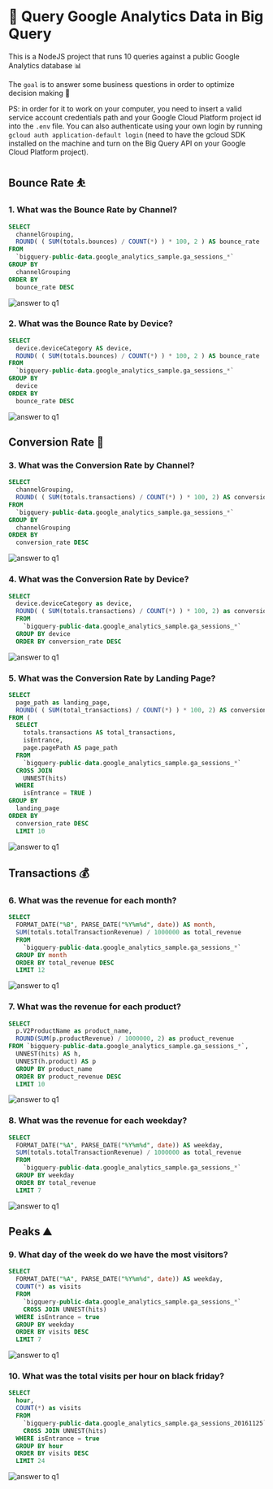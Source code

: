 # 🔎 Query Google Analytics Data in Big Query

This is a NodeJS project that runs 10 queries against a public Google Analytics database 📊

The `goal` is to answer some business questions in order to optimize decision making 🎯

PS: in order for it to work on your computer, you need to insert a valid service account credentials path and your Google Cloud Platform project id into the `.env` file. You can also authenticate using your own login by running `gcloud auth application-default login` (need to have the gcloud SDK installed on the machine and turn on the Big Query API on your Google Cloud Platform project).

## Bounce Rate ⛹

### 1. What was the Bounce Rate by Channel? 

```sql
SELECT
  channelGrouping,
  ROUND( ( SUM(totals.bounces) / COUNT(*) ) * 100, 2 ) AS bounce_rate
FROM
  `bigquery-public-data.google_analytics_sample.ga_sessions_*`
GROUP BY
  channelGrouping
ORDER BY
  bounce_rate DESC
```

![answer to q1](./assets/q1.png)

### 2. What was the Bounce Rate by Device? 

```sql
SELECT
  device.deviceCategory AS device,
  ROUND( ( SUM(totals.bounces) / COUNT(*) ) * 100, 2 ) AS bounce_rate
FROM
  `bigquery-public-data.google_analytics_sample.ga_sessions_*`
GROUP BY
  device
ORDER BY
  bounce_rate DESC
```

![answer to q1](./assets/q2.png)

## Conversion Rate 🙌

### 3. What was the Conversion Rate by Channel? 

```sql
SELECT
  channelGrouping,
  ROUND( ( SUM(totals.transactions) / COUNT(*) ) * 100, 2) AS conversion_rate,
FROM
  `bigquery-public-data.google_analytics_sample.ga_sessions_*`
GROUP BY
  channelGrouping
ORDER BY
  conversion_rate DESC
```

![answer to q1](./assets/q3.png)

### 4. What was the Conversion Rate by Device? 

```sql
SELECT
  device.deviceCategory as device,
  ROUND( ( SUM(totals.transactions) / COUNT(*) ) * 100, 2) as conversion_rate, 
  FROM
    `bigquery-public-data.google_analytics_sample.ga_sessions_*`
  GROUP BY device
  ORDER BY conversion_rate DESC
```

![answer to q1](./assets/q4.png)

### 5. What was the Conversion Rate by Landing Page? 

```sql
SELECT
  page_path as landing_page,
  ROUND( ( SUM(total_transactions) / COUNT(*) ) * 100, 2) AS conversion_rate
FROM (
  SELECT
    totals.transactions AS total_transactions,
    isEntrance,
    page.pagePath AS page_path
  FROM
    `bigquery-public-data.google_analytics_sample.ga_sessions_*`
  CROSS JOIN
    UNNEST(hits)
  WHERE
    isEntrance = TRUE )
GROUP BY
  landing_page
ORDER BY
  conversion_rate DESC
  LIMIT 10
```

![answer to q1](./assets/q5.png)

## Transactions 💰

### 6. What was the revenue for each month? 

```sql
SELECT
  FORMAT_DATE("%B", PARSE_DATE("%Y%m%d", date)) AS month,
  SUM(totals.totalTransactionRevenue) / 1000000 as total_revenue
  FROM
    `bigquery-public-data.google_analytics_sample.ga_sessions_*`
  GROUP BY month
  ORDER BY total_revenue DESC
  LIMIT 12
```

![answer to q1](./assets/q6.png)

### 7. What was the revenue for each product? 

```sql
SELECT
  p.V2ProductName as product_name,
  ROUND(SUM(p.productRevenue) / 1000000, 2) as product_revenue
FROM `bigquery-public-data.google_analytics_sample.ga_sessions_*`,
  UNNEST(hits) AS h,
  UNNEST(h.product) AS p
  GROUP BY product_name
  ORDER BY product_revenue DESC
  LIMIT 10
```

![answer to q1](./assets/q7.png)

### 8. What was the revenue for each weekday?

```sql
SELECT
  FORMAT_DATE("%A", PARSE_DATE("%Y%m%d", date)) AS weekday,
  SUM(totals.totalTransactionRevenue) / 1000000 as total_revenue
  FROM
    `bigquery-public-data.google_analytics_sample.ga_sessions_*`
  GROUP BY weekday 
  ORDER BY total_revenue
  LIMIT 7
```

![answer to q1](./assets/q8.png)

## Peaks ⛰️

### 9. What day of the week do we have the most visitors?

```sql
SELECT
  FORMAT_DATE("%A", PARSE_DATE("%Y%m%d", date)) AS weekday,
  COUNT(*) as visits
  FROM
    `bigquery-public-data.google_analytics_sample.ga_sessions_*`
    CROSS JOIN UNNEST(hits)
  WHERE isEntrance = true
  GROUP BY weekday
  ORDER BY visits DESC
  LIMIT 7
```

![answer to q1](./assets/q9.png)

### 10. What was the total visits per hour on black friday?

```sql
SELECT
  hour,
  COUNT(*) as visits
  FROM
    `bigquery-public-data.google_analytics_sample.ga_sessions_20161125`
    CROSS JOIN UNNEST(hits)
  WHERE isEntrance = true
  GROUP BY hour
  ORDER BY visits DESC
  LIMIT 24
```

![answer to q1](./assets/q10.png)